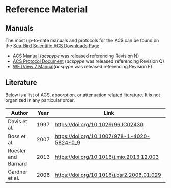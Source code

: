 # Reference Material

## Manuals
The most up-to-date manuals and protocols for the ACS can be found on the [Sea-Bird Scientific ACS Downloads Page](https://www.seabird.com/ac-s-spectral-absorption-and-attenuation-sensor/product-downloads?id=60762467715).
- [ACS Manual](https://www.seabird.com/asset-get.download.jsa?id=69833849025) (*acspype* was released referencing Revision N)
- [ACS Protocol Document](https://www.seabird.com/asset-get.download.jsa?id=69833849025) (*acspype* was released referencing Revision Q)
- [WETView 7 Manual](https://www.seabird.com/asset-get.download.jsa?id=69833849025)(*acspype* was released referencing Revision F)




## Literature
Below is a list of ACS, absorption, or attenuation related literature. It is not organized in any particular order.

| Author | Year | Link | 
|-------|------|------|
| Davis et al. | 1997 | https://doi.org/10.1029/96JC02430 |
| Boss et al. | 2007 | https://doi.org/10.1007/978-1-4020-5824-0_9 |
| Roesler and Barnard | 2013 | https://doi.org/10.1016/j.mio.2013.12.003 | 
| Gardner et al. | 2006 | https://doi.org/10.1016/j.dsr2.2006.01.029 |

